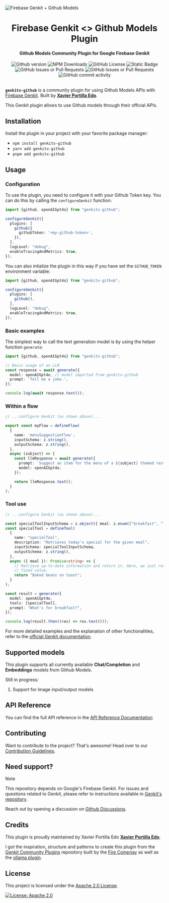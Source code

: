 ![Firebase Genkit + Github Models](https://github.com/xavidop/genkitx-github/blob/main/assets/genkit-github.png?raw=true)

<h1 align="center">
   Firebase Genkit <> Github Models Plugin
</h1>

<h4 align="center">Github Models Community Plugin for Google Firebase Genkit</h4>

<div align="center">
   <img alt="Github version" src="https://img.shields.io/github/v/release/xavidop/genkitx-github">
   <img alt="NPM Downloads" src="https://img.shields.io/npm/dw/genkitx-github">
   <img alt="GitHub License" src="https://img.shields.io/github/license/xavidop/genkitx-github">
   <img alt="Static Badge" src="https://img.shields.io/badge/yes-a?label=maintained">
</div>

<div align="center">
   <img alt="GitHub Issues or Pull Requests" src="https://img.shields.io/github/issues/xavidop/genkitx-github?color=blue">
   <img alt="GitHub Issues or Pull Requests" src="https://img.shields.io/github/issues-pr/xavidop/genkitx-github?color=blue">
   <img alt="GitHub commit activity" src="https://img.shields.io/github/commit-activity/m/xavidop/genkitx-github">
</div>

</br>

**`genkitx-github`** is a community plugin for using Github Models APIs with
[Firebase Genkit](https://github.com/firebase/genkit). Built by [**Xavier Portilla Edo**](https://github.com/xavidop).

This Genkit plugin allows to use Github models through their official APIs.

## Installation

Install the plugin in your project with your favorite package manager:

- `npm install genkitx-github`
- `yarn add genkitx-github`
- `pnpm add genkitx-github`

## Usage

### Configuration

To use the plugin, you need to configure it with your Github Token key. You can do this by calling the `configureGenkit` function:

```typescript
import {github, openAIGpt4o} from "genkitx-github";

configureGenkit({
  plugins: [
    github({
      githubToken: '<my-github-token>',
    }),
  ],
  logLevel: "debug",
  enableTracingAndMetrics: true,
});
```

You can also intialize the plugin in this way if you have set the `GITHUB_TOKEN` environment variable:

```typescript
import {github, openAIGpt4o} from "genkitx-github";

configureGenkit({
  plugins: [
    github(),
  ],
  logLevel: "debug",
  enableTracingAndMetrics: true,
});
```

### Basic examples

The simplest way to call the text generation model is by using the helper function `generate`:

```typescript
import {github, openAIGpt4o} from "genkitx-github";

// Basic usage of an LLM
const response = await generate({
  model: openAIGpt4o, // model imported from genkitx-github
  prompt: 'Tell me a joke.',
});

console.log(await response.text());
```

### Within a flow

```typescript
// ...configure Genkit (as shown above)...

export const myFlow = defineFlow(
  {
    name: 'menuSuggestionFlow',
    inputSchema: z.string(),
    outputSchema: z.string(),
  },
  async (subject) => {
    const llmResponse = await generate({
      prompt: `Suggest an item for the menu of a ${subject} themed restaurant`,
      model: openAIGpt4o,
    });

    return llmResponse.text();
  }
);
```

### Tool use

```typescript
// ...configure Genkit (as shown above)...

const specialToolInputSchema = z.object({ meal: z.enum(["breakfast", "lunch", "dinner"]) });
const specialTool = defineTool(
  {
    name: "specialTool",
    description: "Retrieves today's special for the given meal",
    inputSchema: specialToolInputSchema,
    outputSchema: z.string(),
  },
  async ({ meal }): Promise<string> => {
    // Retrieve up-to-date information and return it. Here, we just return a
    // fixed value.
    return "Baked beans on toast";
  }
);

const result = generate({
  model: openAIGpt4o,
  tools: [specialTool],
  prompt: "What's for breakfast?",
});

console.log(result.then((res) => res.text()));
```

For more detailed examples and the explanation of other functionalities, refer to the [official Genkit documentation](https://firebase.google.com/docs/genkit/get-started).

## Supported models

This plugin supports all currently available **Chat/Completion** and **Embeddings** models from Github Models.

Still in progress:
1. Support for image input/output models

## API Reference

You can find the full API reference in the [API Reference Documentation](https://xavidop.github.io/genkitx-github/)

## Contributing

Want to contribute to the project? That's awesome! Head over to our [Contribution Guidelines](https://github.com/xavidop/genkitx-github/blob/main/CONTRIBUTING.md).

## Need support?

> [!NOTE]  
> This repository depends on Google's Firebase Genkit. For issues and questions related to Genkit, please refer to instructions available in [Genkit's repository](https://github.com/firebase/genkit).

Reach out by opening a discussion on [Github Discussions](https://github.com/xavidop/genkitx-github/discussions).

## Credits

This plugin is proudly maintained by Xavier Portilla Edo [**Xavier Portilla Edo**](https://github.com/xavidop).

I got the inspiration, structure and patterns to create this plugin from the [Genkit Community Plugins](https://github.com/TheFireCo/genkit-plugins) repository built by the [Fire Compnay](https://github.com/TheFireCo) as well as the [ollama plugin](https://firebase.google.com/docs/genkit/plugins/ollama).

## License

This project is licensed under the [Apache 2.0 License](https://github.com/xavidop/genkitx-github/blob/main/LICENSE).

[![License: Apache 2.0](https://img.shields.io/badge/License-Apache%202%2E0-lightgrey.svg)](https://github.com/xavidop/genkitx-github/blob/main/LICENSE)